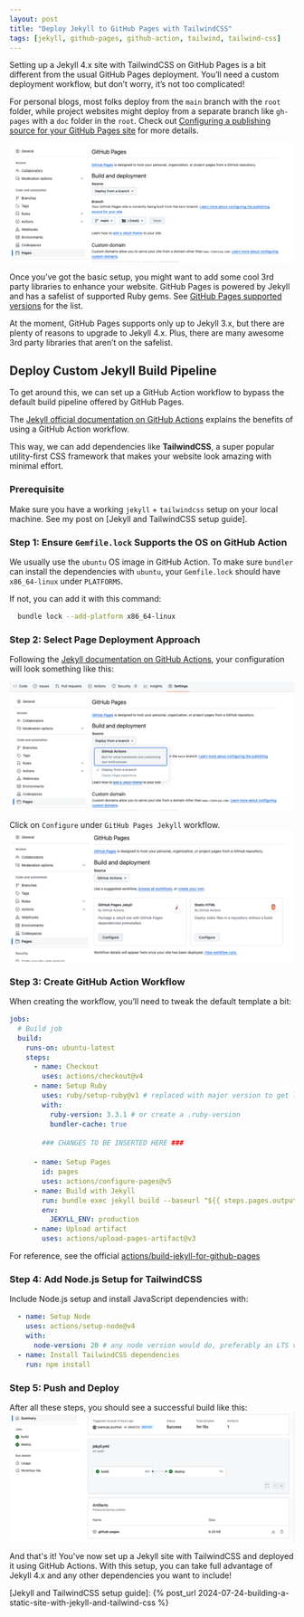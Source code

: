 ```yaml
---
layout: post
title: "Deploy Jekyll to GitHub Pages with TailwindCSS"
tags: [jekyll, github-pages, github-action, tailwind, tailwind-css]
---
```


Setting up a Jekyll 4.x site with TailwindCSS on GitHub Pages is a bit different from the usual GitHub Pages deployment. You’ll need a custom deployment workflow, but don’t worry, it’s not too complicated!

For personal blogs, most folks deploy from the `main` branch with the `root` folder, while project websites might deploy from a separate branch like `gh-pages` with a `doc` folder in the `root`. Check out [Configuring a publishing source for your GitHub Pages site](https://docs.github.com/en/pages/getting-started-with-github-pages/configuring-a-publishing-source-for-your-github-pages-site) for more details.

![Deploy from branch](/assets/screenshots/2024-07-30/deploy-from-branch.png)

Once you’ve got the basic setup, you might want to add some cool 3rd party libraries to enhance your website. GitHub Pages is powered by Jekyll and has a safelist of supported Ruby gems. See [GitHub Pages supported versions](https://pages.github.com/versions/) for the list.

At the moment, GitHub Pages supports only up to Jekyll 3.x, but there are plenty of reasons to upgrade to Jekyll 4.x. Plus, there are many awesome 3rd party libraries that aren’t on the safelist.

## Deploy Custom Jekyll Build Pipeline

To get around this, we can set up a GitHub Action workflow to bypass the default build pipeline offered by GitHub Pages.

The [Jekyll official documentation on GitHub Actions](https://jekyllrb.com/docs/continuous-integration/github-actions/) explains the benefits of using a GitHub Action workflow.

This way, we can add dependencies like **TailwindCSS**, a super popular utility-first CSS framework that makes your website look amazing with minimal effort.

### Prerequisite

Make sure you have a working `jekyll` + `tailwindcss` setup on your local machine. See my post on [Jekyll and TailwindCSS setup guide].

### Step 1: Ensure `Gemfile.lock` Supports the OS on GitHub Action

We usually use the `ubuntu` OS image in GitHub Action. To make sure `bundler` can install the dependencies with `ubuntu`, your `Gemfile.lock` should have `x86_64-linux` under `PLATFORMS`.

If not, you can add it with this command:
```sh
  bundle lock --add-platform x86_64-linux
```

### Step 2: Select Page Deployment Approach

Following the [Jekyll documentation on GitHub Actions](https://jekyllrb.com/docs/continuous-integration/github-actions/), your configuration will look something like this:

![Deploy with GitHub Actions](/assets/screenshots/2024-07-30/deploy-with-gha.png)

Click on `Configure` under `GitHub Pages Jekyll` workflow.
![Configure GitHub Actions workflow](/assets/screenshots/2024-07-30/deploy-with-gha-configure-template.png)

### Step 3: Create GitHub Action Workflow

When creating the workflow, you’ll need to tweak the default template a bit:
```yaml
jobs:
  # Build job
  build:
    runs-on: ubuntu-latest
    steps:
      - name: Checkout
        uses: actions/checkout@v4
      - name: Setup Ruby
        uses: ruby/setup-ruby@v1 # replaced with major version to get latest updates
        with:
          ruby-version: 3.3.1 # or create a .ruby-version
          bundler-cache: true

        ### CHANGES TO BE INSERTED HERE ###
      
      - name: Setup Pages
        id: pages
        uses: actions/configure-pages@v5
      - name: Build with Jekyll
        run: bundle exec jekyll build --baseurl "${{ steps.pages.outputs.base_path }}"
        env:
          JEKYLL_ENV: production
      - name: Upload artifact
        uses: actions/upload-pages-artifact@v3
```

For reference, see the official [actions/build-jekyll-for-github-pages](https://github.com/marketplace/actions/build-jekyll-for-github-pages)

### Step 4: Add Node.js Setup for TailwindCSS

Include Node.js setup and install JavaScript dependencies with:
```yaml
  - name: Setup Node
    uses: actions/setup-node@v4
    with:
      node-version: 20 # any node version would do, preferably an LTS version
  - name: Install TailwindCSS dependencies
    run: npm install
```

### Step 5: Push and Deploy

After all these steps, you should see a successful build like this:
![Deployment Successful](/assets/screenshots/2024-07-30/deployment-successful.png)

And that's it! You've now set up a Jekyll site with TailwindCSS and deployed it using GitHub Actions. With this setup, you can take full advantage of Jekyll 4.x and any other dependencies you want to include!

[Jekyll and TailwindCSS setup guide]: {% post_url 2024-07-24-building-a-static-site-with-jekyll-and-tailwind-css %}
